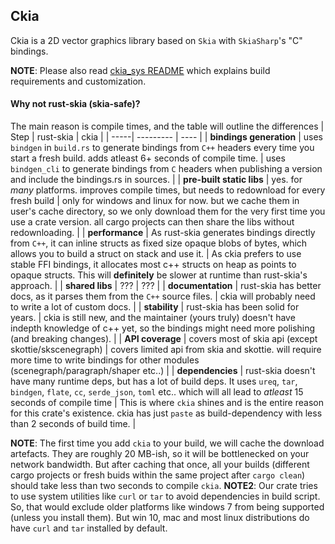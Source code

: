 ## Ckia
Ckia is a 2D vector graphics library based on `Skia` with `SkiaSharp`'s "C" bindings. 

**NOTE**: Please also read [ckia_sys README](./ckia_sys/README.md) which explains build requirements and customization. 

#### Why not rust-skia (skia-safe)?
The main reason is compile times, and the table will outline the differences
| Step | rust-skia | ckia |
| -----| --------- | ---- |
| **bindings generation** | uses `bindgen` in `build.rs` to generate bindings from `C++` headers every time you start a fresh build. adds atleast 6+ seconds of compile time. | uses `bindgen_cli` to generate bindings from `C` headers when publishing a version and include the bindings.rs in sources. |
| **pre-built static libs** | yes. for *many* platforms. improves compile times, but needs to redownload for every fresh build | only for windows and linux for now. but we cache them in user's cache directory, so we only download them for the very first time you use a crate version. all cargo projects can then share the libs without redownloading. | 
| **performance** | As rust-skia generates bindings directly from `C++`, it can inline structs as fixed size opaque blobs of bytes, which allows you to build a struct on stack and use it. | As ckia prefers to use stable FFI bindings, it allocates most c++ structs on heap as points to opaque structs. This will **definitely** be slower at runtime than rust-skia's approach. |
| **shared libs** | ??? | ??? |
| **documentation** | rust-skia has better docs, as it parses them from the `C++` source files. | ckia will probably need to write a lot of custom docs. | 
| **stability** | rust-skia has been solid for years. | ckia is still new, and the maintainer (yours truly) doesn't have indepth knowledge of c++ yet, so the bindings might need more polishing (and breaking changes).  | 
| **API coverage** | covers most of skia api (except skottie/skscenegraph) | covers limited api from skia and skottie. will require more time to write bindings for other modules (scenegraph/paragraph/shaper etc..) | 
| **dependencies** | rust-skia doesn't have many runtime deps, but has a lot of build deps. It uses `ureq`, `tar`, `bindgen`, `flate`, `cc`, `serde_json`, `toml` etc.. which will all lead to *atleast* 15 seconds of compile time | This is where `ckia` shines and is the entire reason for this crate's existence. ckia has just `paste` as build-dependency with less than 2 seconds of build time. |

**NOTE**: The first time you add `ckia` to your build, we will cache the download artefacts. They are roughly 20 MB-ish, so it will be bottlenecked on your network bandwidth. But after caching that once, all your builds (different cargo projects or fresh buids within the same project after `cargo clean`) should take less than two seconds to compile `ckia`.
**NOTE2**: Our crate tries to use system utilities like `curl` or `tar` to avoid dependencies in build script. So, that would exclude older platforms like windows 7 from being supported (unless you install them). But win 10, mac and most linux distributions do have `curl` and `tar` installed by default.
